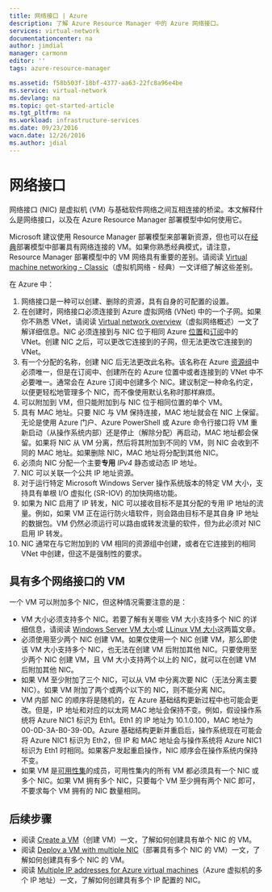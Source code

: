 ```yaml
---
title: 网络接口 | Azure
description: 了解 Azure Resource Manager 中的 Azure 网络接口。
services: virtual-network
documentationcenter: na
author: jimdial
manager: carmonm
editor: ''
tags: azure-resource-manager

ms.assetid: f58b503f-18bf-4377-aa63-22fc8a96e4be
ms.service: virtual-network
ms.devlang: na
ms.topic: get-started-article
ms.tgt_pltfrm: na
ms.workload: infrastructure-services
ms.date: 09/23/2016
wacn.date: 12/26/2016
ms.author: jdial
---
```


# 网络接口
网络接口 (NIC) 是虚拟机 (VM) 与基础软件网络之间互相连接的桥梁。本文解释什么是网络接口，以及在 Azure Resource Manager 部署模型中如何使用它。

Microsoft 建议使用 Resource Manager 部署模型来部署新资源，但也可以在[经典](./virtual-network-ip-addresses-overview-classic.md)部署模型中部署具有网络连接的 VM。如果你熟悉经典模式，请注意，Resource Manager 部署模型中的 VM 网络具有重要的差别。请阅读 [Virtual machine networking - Classic](./virtual-network-ip-addresses-overview-classic.md#differences-between-resource-manager-and-classic-deployments)（虚拟机网络 - 经典）一文详细了解这些差别。

在 Azure 中：

1. 网络接口是一种可以创建、删除的资源，具有自身的可配置的设置。
2. 在创建时，网络接口必须连接到 Azure 虚拟网络 (VNet) 中的一个子网。如果你不熟悉 VNet，请阅读 [Virtual network overview](./virtual-networks-overview.md)（虚拟网络概述）一文了解详细信息。NIC 必须连接到与 NIC 位于相同 Azure [位置](https://azure.microsoft.com/regions)和[订阅](../azure-glossary-cloud-terminology.md#subscription)中的 VNet。创建 NIC 之后，可以更改它连接到的子网，但无法更改它连接到的 VNet。
3. 有一个分配的名称，创建 NIC 后无法更改此名称。该名称在 Azure [资源组](../azure-resource-manager/resource-group-overview.md#resource-groups)中必须唯一，但是在订阅中、创建所在的 Azure 位置中或者连接到的 VNet 中不必要唯一。通常会在 Azure 订阅中创建多个 NIC。建议制定一种命名约定，以便更轻松地管理多个 NIC，而不像使用默认名称时那样麻烦。
4. 可以附加到 VM，但只能附加到与 NIC 位于相同位置的单个 VM。
5. 具有 MAC 地址。只要 NIC 与 VM 保持连接，MAC 地址就会在 NIC 上保留。无论是使用 Azure 门户、Azure PowerShell 或 Azure 命令行接口将 VM 重新启动（从操作系统内部）还是停止（解除分配）再启动，MAC 地址都会保留。如果将 NIC 从 VM 分离，然后将其附加到不同的 VM，则 NIC 会收到不同的 MAC 地址。如果删除 NIC，MAC 地址将分配到其他 NIC。
6. 必须向 NIC 分配一个主要**专用** *IPv4* 静态或动态 IP 地址。
7. NIC 可以关联一个公共 IP 地址资源。
8. 对于运行特定 Microsoft Windows Server 操作系统版本的特定 VM 大小，支持具有单根 I/O 虚拟化 (SR-IOV) 的加快网络功能。
9. 如果为 NIC 启用了 IP 转发，NIC 可以接收目标不是其分配的专用 IP 地址的流量。例如，如果 VM 正在运行防火墙软件，则会路由目标不是其自身 IP 地址的数据包。VM 仍然必须运行可以路由或转发流量的软件，但为此必须对 NIC 启用 IP 转发。
10. NIC 通常在与它附加到的 VM 相同的资源组中创建，或者在它连接到的相同 VNet 中创建，但这不是强制性的要求。

## 具有多个网络接口的 VM
一个 VM 可以附加多个 NIC，但这种情况需要注意的是：

* VM 大小必须支持多个 NIC。若要了解有关哪些 VM 大小支持多个 NIC 的详细信息，请阅读 [Windows Server VM 大小](../virtual-machines/virtual-machines-windows-sizes.md)或 [LLinux VM 大小](../virtual-machines/virtual-machines-linux-sizes.md)这两篇文章。
* 必须使用至少两个 NIC 创建 VM。如果仅使用一个 NIC 创建 VM，那么即使该 VM 大小支持多个 NIC，也无法在创建 VM 后附加其他 NIC。只要使用至少两个 NIC 创建 VM，且 VM 大小支持两个以上的 NIC，就可以在创建 VM 后附加其他 NIC。
* 如果 VM 至少附加了三个 NIC，可以从 VM 中分离次要 NIC（无法分离主要 NIC）。如果 VM 附加了两个或两个以下的 NIC，则不能分离 NIC。
* VM 内部 NIC 的顺序将是随机的，在 Azure 基础结构更新过程中也可能会更改。但是，IP 地址和对应的以太网 MAC 地址会保持不变。例如，假设操作系统将 Azure NIC1 标识为 Eth1。Eth1 的 IP 地址为 10.1.0.100，MAC 地址为 00-0D-3A-B0-39-0D。Azure 基础结构更新并重启后，操作系统现在可能会将 Azure NIC1 标识为 Eth2，但 IP 和 MAC 地址会与操作系统将 Azure NIC1 标识为 Eth1 时相同。如果客户发起重启操作，NIC 顺序会在操作系统内保持不变。
* 如果 VM 是[可用性集](../azure-glossary-cloud-terminology.md#availability-set)的成员，可用性集内的所有 VM 都必须具有一个 NIC 或多个 NIC。如果 VM 拥有多个 NIC，只要每个 VM 至少拥有两个 NIC 即可，不要求每个 VM 拥有的 NIC 数量相同。

## 后续步骤
* 阅读 [Create a VM](../virtual-machines/virtual-machines-windows-hero-tutorial.md)（创建 VM）一文，了解如何创建具有单个 NIC 的 VM。
* 阅读 [Deploy a VM with multiple NIC](./virtual-network-deploy-multinic-arm-ps.md)（部署具有多个 NIC 的 VM）一文，了解如何创建具有多个 NIC 的 VM。
* 阅读 [Multiple IP addresses for Azure virtual machines](./virtual-network-multiple-ip-addresses-powershell.md)（Azure 虚拟机的多个 IP 地址）一文，了解如何创建具有多个 IP 配置的 NIC。

<!---HONumber=Mooncake_1219_2016-->